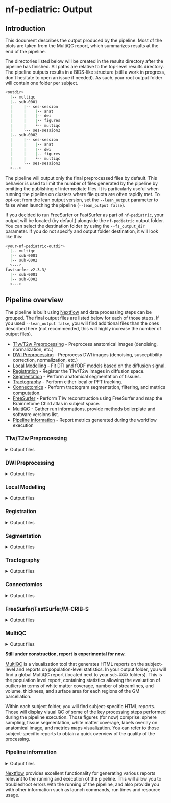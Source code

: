 # nf-pediatric: Output

## Introduction

This document describes the output produced by the pipeline. Most of the plots are taken from the MultiQC report, which summarizes results at the end of the pipeline.

The directories listed below will be created in the results directory after the pipeline has finished. All paths are relative to the top-level results directory. The pipeline outputs results in a BIDS-like structure (still a work in progress, don't hesitate to open an issue if needed). As such, your root output folder will contain one folder per subject.

```bash
<outdir>
  |-- multiqc
  |-- sub-0001
  |     |-- ses-session
  |     |    |-- anat
  |     |    |-- dwi
  |     |    |-- figures
  |     |    └-- multiqc
  |     └-- ses-session2
  |-- sub-0002
  |     |-- ses-session
  |     |    |-- anat
  |     |    |-- dwi
  |     |    |-- figures
  |     |    └-- multiqc
  |     └-- ses-session2
  <...>
```

The pipeline will output only the final preprocessed files by default. This behavior is used to limit the number of files generated by the pipeline by omitting the publishing of intermediate files. It is particularly useful when running the pipeline on clusters where file quota are often rapidly met. To opt-out from the lean output version, set the `--lean_output` parameter to false when launching the pipeline (`--lean_output false`).

If you decided to run FreeSurfer or FastSurfer as part of `nf-pediatric`, your output will be located (by default) alongside the `nf-pediatric` output folder. You can select the destination folder by using the `--fs_output_dir` parameter. If you do not specify and output folder destination, it will look like this:

```bash
<your-nf-pediatric-outdir>
  |-- multiqc
  |-- sub-0001
  |-- sub-0002
  <...>
fastsurfer-v2.3.3/
  |-- sub-0001
  |-- sub-0002
  <...>
```

## Pipeline overview

The pipeline is built using [Nextflow](https://www.nextflow.io/) and data processing steps can be grouped. The final output files are listed below for each of those steps. If you used `--lean_output false`, you will find additional files than the ones described here (not recommended, this will highly increase the number of output files).

- [T1w/T2w Preprocessing](#t1wt2w-preprocessing) - Preprocess anatomical images (denoising, normalization, etc.)
- [DWI Preprocessing](#dwi-preprocessing) - Preprocess DWI images (denoising, susceptibility correction, normalization, etc.)
- [Local Modelling](#local-modelling) - Fit DTI and fODF models based on the diffusion signal.
- [Registration](#registration) - Register the T1w/T2w images in diffusion space.
- [Segmentation](#segmentation) - Perform anatomical segmentation of tissues.
- [Tractography](#tractography) - Perform either local or PFT tracking.
- [Connectomics](#connectomics) - Perform tractogram segmentation, filtering, and metrics computation.
- [FreeSurfer](#freesurfer) - Perform T1w reconstruction using FreeSurfer and map the Brainnetome Child atlas in subject space.
- [MultiQC](#multiqc) - Gather run informations, provide methods boilerplate and software versions list.
- [Pipeline information](#pipeline-information) - Report metrics generated during the workflow execution

### T1w/T2w Preprocessing

<details markdown="1">
<summary>Output files</summary>

- `anat/`
  - `*_desc-preproc_T1w.nii.gz`: Final preprocessed T1w image in original space.
  - `*_desc-preproc_T2w.nii.gz`: Final preprocessed T2w image in original space.
  - `*_space-T2w_desc-preproc_T1w.nii.gz`: Final preprocessed T1w image in T2w space (if infant data).
  - `*_space-T1w_desc-preproc_T2w.nii.gz`: Final preprocessed T2w image in T1w space (if pediatric data).
  - `*_from-{T1w,T2w}_to-{T1w,T2w}_affine.mat`: Affine transform from T1w/T2w to T1w/T2w space.
  - `*_space-{template}_desc-preproc_T1w.nii.gz`: Final preprocessed T1w image in template space (if a destination template has been selected).
  - `*_space-{template}_desc-preproc_T2w.nii.gz`: Final preprocessed T2w image in template space (if a destination template has been selected).
  - `*_from-dwi_to-{template}_affine.mat`: Affine transform from T1w/T2w to template space.
  - `*_from-dwi_to-{template}_warp.nii.gz`: Non-linear transform from T1w/T2w to template space.

</details>

### DWI Preprocessing

<details markdown="1">
<summary>Output files</summary>

- `dwi/`
  - `*_desc-preproc_dwi.nii.gz`: Final preprocessed DWI image in original space.
  - `*_desc-preproc_dwi.bval`: Final b-values file.
  - `*_desc-preproc_dwi.bvec`: Final corrected b-vectors file.
  - `*_desc-preproc_b0.nii.gz`: Final preprocessed B0 image.
  - `*_desc-brain_mask.nii.gz`: Final brain mask in original space.

</details>

### Local Modelling

<details markdown="1">
<summary>Output files</summary>

- `dwi/`
  - `*_{space-template}_desc-ad.nii.gz`: Axial Diffusivity map.
  - `*_{space-template}_desc-rd.nii.gz`: Radial Diffusivity map.
  - `*_{space-template}_desc-md.nii.gz`: Mean Diffusivity map.
  - `*_{space-template}_desc-fa.nii.gz`: Fractional Anisotropy map.
  - `*_{space-template}_desc-mode.nii.gz`: Mode map.
  - `*_{space-template}_desc-ga.nii.gz`: Geodesic Anisometry map.
  - `*_desc-tensor.nii.gz`: Tensor map.
  - `*_{space-template}_desc-rgb.nii.gz`: RGB map.
  - `*_desc-fodf.nii.gz`: Fiber oriented distribution functions (fODF).
  - `*_{space-template}_desc-afd_max.nii.gz`: Maximum apparent fiber density (AFD) map.
  - `*_{space-template}_desc-afd_sum.nii.gz`: Sum of the AFD map.
  - `*_{space-template}_desc-afd_total.nii.gz`: AFD total map.
  - `*_{space-template}_desc-nufo.nii.gz`: Number of fiber orientation map.
  - `*_desc-peaks.nii.gz`: fODF peaks.

</details>

### Registration

<details markdown="1">
<summary>Output files</summary>

- `anat/`
  - `*_from-{T2w,T1w}_to-dwi_affine.mat`: Affine transform from T1w/T2w space to diffusion space.
  - `*_from-{T2w,T1w}_to-dwi_warp.nii.gz`: Non-linear transform from T1w/T2w space to diffusion space.
  - `*_from-dwi_to-{T2w,T1w}_warp.nii.gz`: Non-linear transform from diffusion space to T1w/T2w space.
  - `*_space-DWI_desc-preproc_{T2w,T1w}.nii.gz`: Preprocessed T1w/T2w image in diffusion space.

</details>

### Segmentation

<details markdown="1">
<summary>Output files</summary>

- `anat/`
  - `*_space-DWI_label-WM_mask.nii.gz`: WM mask in diffusion space.
  - `*_space-DWI_label-GM_mask.nii.gz`: GM mask in diffusion space.
  - `*_space-DWI_label-CSF_mask.nii.gz`: CSF mask in diffusion space.
  - `*_space-DWI_label-WM_probseg.nii.gz`: WM probability map in diffusion space.
  - `*_space-DWI_label-GM_probseg.nii.gz`: GM probability map in diffusion space.
  - `*_space-DWI_label-CSF_probseg.nii.gz`: CSF probability map in diffusion space.

</details>

### Tractography

<details markdown="1">
<summary>Output files</summary>

- `dwi/`
  - `*_{space-template}_desc-local_tractogram.trk`: Whole-brain tractogram using local tractography.
  - `*_{space-template}_desc-pft_tractogram.trk`: Whole-brain tractogram using PFT tractography.
  - `*_{space-template}_desc-concatenated_tractogram.trk`: Whole-brain tractogram combining both PFT/local tracking.
  - `*_space-DWI_label-exclude_desc-pft_probseg.nii.gz`: Exclude probability map for PFT tracking.
  - `*_space-DWI_label-include_desc-pft_probseg.nii.gz`: Include probability map for PFT tracking.
  - `*_space-DWI_label-seeding_desc-local_mask.nii.gz`: Seeding mask for local tracking.
  - `*_space-DWI_label-tracking_desc-local_mask.nii.gz`: Tracking mask for local tracking.
  - `*_space-DWI_label-seeding_desc-pft_mask.nii.gz`: Seeding mask for PFT tracking.

</details>

### Connectomics

<details markdown="1">
<summary>Output files</summary>

- `dwi/`

  - `*_{space-template}_seg-{BrainnetomeChild,DKT}_desc-filtered_tracking.{trk,h5}`: Filtered whole-brain tractogram.
  - `*_{space-template}_seg-{BrainnetomeChild,DKT}_desc-preproc_tracking.h5`: Final preprocessed decomposed whole-brain tractogram.
  - `*.npy`: Connectivity matrices for all supplied metrics.
  - `*.png`: Connectivity matrices visualized as pngs.

- `anat/`
  - `*_space-DWI_seg-{BrainnetomeChild,DKT}_dseg.nii.gz`: Atlas labels in diffusion space. Name of the atlas might changed depending on which one is used.

</details>

### FreeSurfer/FastSurfer/M-CRIB-S

<details markdown="1">
<summary>Output files</summary>

- `anat/`
  - `*_seg-BrainnetomeChild_desc-labels.json`: JSON file containing the labels information.
  - `*_seg-BrainnetomeChild_desc-labels.txt`: Text file containing the labels information.
  - `*_{space-template}_seg-BrainnetomeChild_dseg.nii.gz`: Atlas label file in subject original space.
  - `*_seg-BrainnetomeChild_dseg_dilated`: Dilated atlas label file in subject original space.
  - `*_seg-BrainnetomeChild_stat-subcortical.tsv`: Subcortical statistics file.
  - `*_seg-BrainnetomeChild_stat-{lh,rh}_{area,thickness,volume}.tsv`: Left hemisphere statistics file.
  - `*_seg-BrainnetomeChild_stat-{lh,rh}_{area,thickness,volume}.tsv`: Right hemisphere statistics file.

</details>

### MultiQC

<details markdown="1">
<summary>Output files</summary>

- `multiqc/`
  - `multiqc_report.html`: a standalone HTML file that can be viewed in your web browser.
  - `multiqc_data/`: directory containing parsed statistics from the different tools used in the pipeline.
  - `multiqc_plots/`: directory containing static images from the report in various formats.

</details>

**Still under construction, report is experimental for now.**

[MultiQC](http://multiqc.info) is a visualization tool that generates HTML reports on the subject-level and reports on population-level statistics. In your output folder, you will find a global MultiQC report (located next to your `sub-XXXX` folders). This is the population level report, containing statistics allowing the evaluation of outliers in terms of white matter coverage, number of streamlines, and volume, thickness, and surface area for each regions of the GM parcellation.

Within each subject folder, you will find subject-specific HTML reports. Those will display visual QC of some of the key processing steps performed during the pipeline execution. Those figures (for now) comprise: sphere sampling, tissue segmentation, white matter coverage, labels overlay on anatomical image, and metrics maps visualization. You can refer to those subject-specific reports to obtain a quick overview of the quality of the processing.

### Pipeline information

<details markdown="1">
<summary>Output files</summary>

- `pipeline_info/`
  - Reports generated by Nextflow: `execution_report.html`, `execution_timeline.html`, `execution_trace.txt` and `pipeline_dag.dot`/`pipeline_dag.svg`.
  - Reports generated by the pipeline: `pipeline_report.html`, `pipeline_report.txt` and `software_versions.yml`. The `pipeline_report*` files will only be present if the `--email` / `--email_on_fail` parameter's are used when running the pipeline.
  - Parameters used by the pipeline run: `params.json`.

</details>

[Nextflow](https://www.nextflow.io/docs/latest/tracing.html) provides excellent functionality for generating various reports relevant to the running and execution of the pipeline. This will allow you to troubleshoot errors with the running of the pipeline, and also provide you with other information such as launch commands, run times and resource usage.
